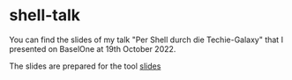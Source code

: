 # shell-talk

You can find the slides of my talk "Per Shell durch die Techie-Galaxy" that I presented on BaselOne at 19th October 2022.

The slides are prepared for the tool [slides](https://github.com/maaslalani/slides)